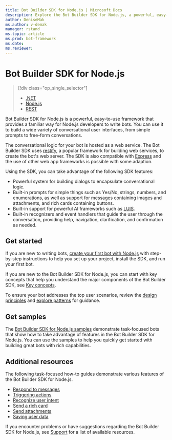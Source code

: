 ```yaml
---
title: Bot Builder SDK for Node.js | Microsoft Docs
description: Explore the Bot Builder SDK for Node.js, a powerful, easy-to-use bot building framework.
author: DeniseMak
ms.author: v-demak
manager: rstand
ms.topic: article
ms.prod: bot-framework
ms.date: 
ms.reviewer: 
---
```


# Bot Builder SDK for Node.js

> [!div class="op_single_selector"]
> - [.NET](../dotnet/bot-builder-dotnet-overview.md)
> - [Node.js](../nodejs/bot-builder-nodejs-overview.md)
> - [REST](../rest-api/bot-framework-rest-overview.md)

Bot Builder SDK for Node.js is a powerful, easy-to-use framework that provides a familiar way for Node.js developers to write bots.
You can use it to build a wide variety of conversational user interfaces, from simple prompts to free-form conversations.

The conversational logic for your bot is hosted as a web service. The Bot Builder SDK uses <a href="http://restify.com">restify</a>, a popular framework for building web services, to create the bot's web server. 
The SDK is also compatible with <a href="http://expressjs.com/">Express</a> and the use of other web app frameworks is possible with some adaption. 

Using the SDK, you can take advantage of the following SDK features: 

- Powerful system for building dialogs to encapsulate conversational logic.
- Built-in prompts for simple things such as Yes/No, strings, numbers, and enumerations, as well as support for messages containing images and attachments, and rich cards containing buttons.
- Built-in support for powerful AI frameworks such as <a href="http://luis.ai" target="_blank">LUIS</a>.
- Built-in recognizers and event handlers that guide the user through the conversation, providing help, navigation, clarification, and confirmation as needed.

## Get started

If you are new to writing bots, [create your first bot with Node.js](bot-builder-nodejs-quickstart.md) with step-by-step instructions to help you set up your project, install the SDK, and run your first bot. 

If you are new to the Bot Builder SDK for Node.js, you can start with key concepts that help you understand the major components of the Bot Builder SDK, see [Key concepts](bot-builder-nodejs-concepts.md).

To ensure your bot addresses the top user scenarios, review the [design principles](../bot-design-principles.md) and [explore patterns](../bot-design-pattern-task-automation.md) for guidance.

## Get samples

The [Bot Builder SDK for Node.js samples](bot-builder-nodejs-samples.md) demonstrate task-focused bots that show how to take advantage of features in the Bot Builder SDK for Node.js. You can use the samples to help you quickly get started with building great bots with rich capabilities.

## Additional resources

The following task-focused how-to guides demonstrate various features of the Bot Builder SDK for Node.js.

* [Respond to messages](bot-builder-nodejs-use-default-message-handler.md)
* [Triggering actions](bot-builder-nodejs-global-handlers.md)
* [Recognize user intent](bot-builder-nodejs-recognize-intent.md)
* [Send a rich card](bot-builder-nodejs-send-rich-cards.md)
* [Send attachments](bot-builder-nodejs-send-receive-attachments.md)
* [Saving user data](bot-builder-nodejs-save-user-data.md)


If you encounter problems or have suggestions regarding the Bot Builder SDK for Node.js, 
see [Support](../resources-support.md) for a list of available resources. 


[DesignGuide]: ../bot-design-principles.md 
[DesignPatterns]: ../bot-design-pattern-task-automation.md 
[HowTo]: bot-builder-nodejs-use-default-message-handler.md 
